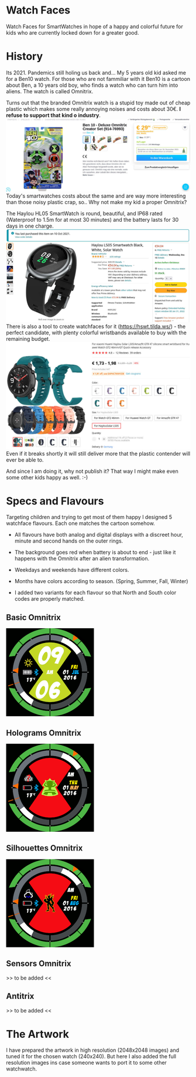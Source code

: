 # Watch Faces
Watch Faces for SmartWatches in hope of a happy and colorful future for kids who are currently locked down for a greater good.

# History
Its 2021. Pandemics still holing us back and... My 5 years old kid asked me for a Ben10 watch. For those who are not fammiliar with it Ben10 is a cartoon about Ben, a 10 years old boy, who finds a watch who can turn him into aliens. The watch is called Omnitrix.

Turns out that the branded Omnitrix watch is a stupid toy made out of cheap plastic which makes some really annoying noises and costs about 30€. **I refuse to support that kind o industry**.
![plastic toy](https://github.com/jpkc/WatchFaces/blob/main/README/Omnitrix%20Creator.jpg?raw=true)
Today's smartwatches costs about the same and are way more interesting than those noisy plastic crap, so.. Why not make my kid a proper Omnitrix?

The Haylou HL05 SmartWatch is round, beautiful, and IP68 rated (Waterproof to 1.5m for at most 30 minutes) and the battery lasts for 30 days in one charge.
![smartwatch](https://github.com/jpkc/WatchFaces/blob/main/README/Haylou%20Solar%20LS05.jpg?raw-true)
There is also a tool to create watchfaces for it (https://hswt.tilda.ws/) - the perfect candidate, with plenty colorful wristbands available to buy with the remaining budget.
![wristbands](https://github.com/jpkc/WatchFaces/blob/main/README/Wristbands.jpg?raw=true)
Even if it breaks shortly it will still deliver more that the plastic contender will ever be able to.

And since I am doing it, why not publish it? That way I might make even some other kids happy as well. :-)

# Specs and Flavours
Targeting children and trying to get most of them happy I designed 5 watchface flavours. Each one matches the cartoon somehow.

- All flavours have both analog and digital displays with a discreet hour, minute and second hands on the outer rings.

- The background goes red when battery is about to end - just like it happens with the Omnitrix after an alien transformation. 

- Weekdays and weekends have different colors.

- Months have colors according to season. (Spring, Summer, Fall, Winter)

- I added two variants for each flavour so that North and South color codes are properly matched.

## Basic Omnitrix
![Basic Omnitrix](https://github.com/jpkc/WatchFaces/blob/main/Ben10/Omnitrix%20Basic/Basic%20Omnitrix.gif?raw=true)

## Holograms Omnitrix
![Holograms Omnitrix](https://github.com/jpkc/WatchFaces/blob/main/Ben10/Omnitrix%20Holograms/omnitrix_holograms.gif?raw=true)

## Silhouettes Omnitrix
![Silhouettes Omnitrix](https://github.com/jpkc/WatchFaces/blob/main/Ben10/Omnitrix%20Silhouettes/omnitrix_silhouettes.gif?raw=true)

## Sensors Omnitrix
\>\> to be added <<

## Antitrix
\>\> to be added <<

# The Artwork
I have prepared the artwork in high resolution (2048x2048 images) and tuned it for the chosen watch (240x240). But here I also added the full resolution images ins case someone wants to port it to some other watchwatch.
